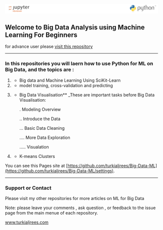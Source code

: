![](img/fff.PNG)

## Welcome to Big Data Analysis using Machine Learning For Beginners 

 
 for advance user please <a href="https://github.com/turkialjrees/Complete_Machine_Learning_for_Big_Data">visit this repository</a>  

---

### In this repositories you will laern how to use Python for ML on Big Data, and the topics are  :

    
   1) - Big data and Machine Learning Using SciKit-Learn
   
   2) - model training, cross-validation and predicting
   
   3) - Big Data  Visualisation** _These are important tasks before Big Data Visualisation:
   
        . Modeling Overview 
        
        .. Introduce the Data
        
        ... Basic Data Cleaning
        
        .... More Data Exploration
        
        ..... Visualation
    
  4) - K-means Clusters 



You can see this Pages site at  [https://github.com/turkialjrees/Big-Data-ML](https://github.com/turkialjrees/Big-Data-ML/settings). 

---

### Support or Contact

Please visit my other repositories for more articles on ML for Big Data 

Note: please leave your comments , ask question , or feedback to the issue page from the main menue of each repository.

<a href="https://turkialjrees.com">www.turkialjrees.com</a>
